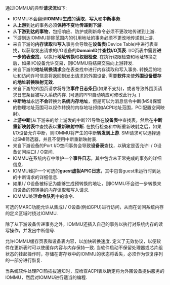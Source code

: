 通过IOMMU的典型**请求流**如下: 
* IOMMU不会翻译**IOMMU生成**的**读取**，**写入**和**中断事务**. 
* 从**上游**到达的事务必须**保持不变**地**传递到下游**. 
* 从**下游到达的事物**，包括响应、防护或刷新命令必须不更改地传递到上游. 
* 下游到达IOMMU排除范围内的引用地址的事务必须不更改地传递到上游. 
* 来自下游的**内存读取**和**写入**事务会导致在**设备表**(Device Table)中进行表查找，以获取发出请求的I/O设备的**DomainID**并**查找I/O页表**.  I/O页表中需要**进一步的表查找**，以执行**地址转换**和**权限检查**. 在执行权限检查和地址转换之后，如果I/O设备允许交易，则IOMMU将结果交易向上游转发. 
* 来自下游的**地址转换请求**会在表查找中进行内存读取和写入事务. 转换后的地址和访问许可信息将返回到发出请求的外围设备. 需要**软件**来使**外围设备缓存**的**地址转换映射无效**. 
* 来自下游的外围页请求将导致**事件日志条目**(如果不支持)，或者导致外围页请求日志条目被写入系统内存.  (可选的PPR自动响应可修改此行为. )
* **中断地址**永远**不会**转换为**系统内存地址**，但是可以为消息信令中断(MSI)保留的物理地址范围可以视作转换的内存地址(例如ACPI地址范围，PCI配置空间映射). 
* **上游中断**(从下游来的给上游发的中断??)导致在**设备表**中查找表，然后在**中断重新映射表**中查找表以**重新映射中断**. 在执行检查和中断重新映射之后，如果I/O设备允许中断，则IOMMU将产生的中断**转发到上游**.  SMI请求可以选择通过SMI筛选器，并且不使用中断重新映射表. 
* 来自下游设备的Port I/O空间事务会导致**设备表**查找，以确定是否允许I / O设备访问端口I / O空间. 
* IOMMU在系统内存中维护一个**事件日志**，其中包含未正常完成的事务的详细信息. 
* IOMMU维护一个可选的**guest虚拟APIC日志**，其中包含guest未运行时到达的中断请求的详细信息. 
* 如果I / O设备被标记为能够生成预转换的地址，则IOMMU不会进一步转换来自设备的预转换的内存读取和写入请求. 
* IOMMU处理**命令队列**中的命令. 

可选的MARC功能允许从集成I / O设备(例如GPU)进行访问，从而在访问系统内存的定义区域时绕过IOMMU. 

除了从下游设备传递事务之外，IOMMU还插入自己的事务以执行对系统内存的读写操作，并发出中断信号. 

允许IOMMU缓存页表和设备表内容，以加快转换速度. 定义了无效协议，以便软件在更新表时可以使缓存内容与内存保持一致. 当软件启动不保留处理器或芯片组状态的挂起操作时，存储在寄存器中的IOMMU的状态将丢失，必须作为恢复序列的一部分进行恢复. 

当系统软件处理PCI热插拔通知时，应检查ACPI表以确定将为外围设备提供服务的IOMMU，然后对IOMMU进行适当的编程. 